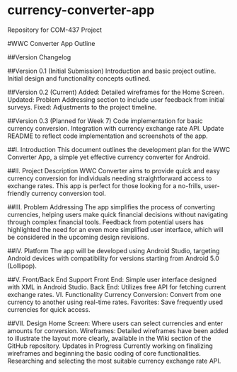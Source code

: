 # currency-converter-app
Repository for COM-437 Project

#WWC Converter App Outline

##Version Changelog

##Version 0.1 (Initial Submission)
Introduction and basic project outline.
Initial design and functionality concepts outlined.

##Version 0.2 (Current)
Added: Detailed wireframes for the Home Screen.
Updated: Problem Addressing section to include user feedback from initial surveys.
Fixed: Adjustments to the project timeline.

##Version 0.3 (Planned for Week 7)
Code implementation for basic currency conversion.
Integration with currency exchange rate API.
Update README to reflect code implementation and screenshots of the app.

##I. Introduction
This document outlines the development plan for the WWC Converter App, a simple yet effective currency converter for Android.

##II. Project Description
WWC Converter aims to provide quick and easy currency conversion for individuals needing straightforward access to exchange rates. This app is perfect for those looking for a no-frills, user-friendly currency conversion tool.

##III. Problem Addressing
The app simplifies the process of converting currencies, helping users make quick financial decisions without navigating through complex financial tools. Feedback from potential users has highlighted the need for an even more simplified user interface, which will be considered in the upcoming design revisions.

##IV. Platform
The app will be developed using Android Studio, targeting Android devices with compatibility for versions starting from Android 5.0 (Lollipop).

##V. Front/Back End Support
Front End: Simple user interface designed with XML in Android Studio.
Back End: Utilizes free API for fetching current exchange rates.
VI. Functionality
Currency Conversion: Convert from one currency to another using real-time rates.
Favorites: Save frequently used currencies for quick access.

##VII. Design
Home Screen: Where users can select currencies and enter amounts for conversion.
Wireframes: Detailed wireframes have been added to illustrate the layout more clearly, available in the Wiki section of the GitHub repository.
Updates in Progress
Currently working on finalizing wireframes and beginning the basic coding of core functionalities.
Researching and selecting the most suitable currency exchange rate API.
